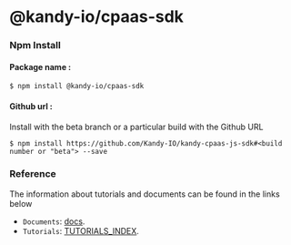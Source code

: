 # @kandy-io/cpaas-sdk

### Npm Install

#### Package name :

`$ npm install @kandy-io/cpaas-sdk`

#### Github url :

Install with the beta branch or a particular build with the Github URL

`$ npm install https://github.com/Kandy-IO/kandy-cpaas-js-sdk#<build number or "beta"> --save`

### Reference

The information about tutorials and documents can be found in the links below

* `Documents`: [docs](https://kandy-io.github.io/kandy-cpaas-js-sdk/docs).
* `Tutorials`: [TUTORIALS_INDEX](https://kandy-io.github.io/kandy-cpaas-js-sdk/tutorials/#/Get%20Started).





